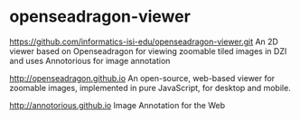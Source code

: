 # openseadragon-viewer

https://github.com/informatics-isi-edu/openseadragon-viewer.git
  An 2D viewer based on Openseadragon for viewing 
zoomable tiled images in DZI and uses Annotorious 
for image annotation

http://openseadragon.github.io
  An open-source, web-based viewer for zoomable images,
implemented in pure JavaScript, for desktop and mobile.

http://annotorious.github.io
  Image Annotation for the Web
